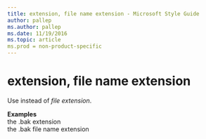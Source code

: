 ```yaml
---
title: extension, file name extension - Microsoft Style Guide
author: pallep
ms.author: pallep
ms.date: 11/19/2016
ms.topic: article
ms.prod = non-product-specific
---
```


# extension, file name extension

Use instead of *file extension*. 

**Examples**  
the .bak extension  
the .bak file name extension
